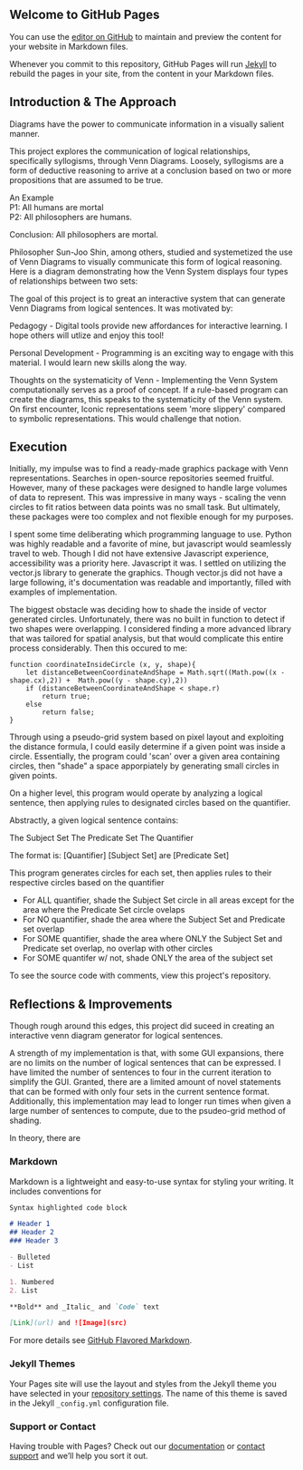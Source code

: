 ## Welcome to GitHub Pages

You can use the [editor on GitHub](https://github.com/jschaefer619/PHIL191VennDocumentation/edit/master/README.md) to maintain and preview the content for your website in Markdown files.

Whenever you commit to this repository, GitHub Pages will run [Jekyll](https://jekyllrb.com/) to rebuild the pages in your site, from the content in your Markdown files.

## Introduction & The Approach

Diagrams have the power to communicate information in a visually salient manner.

This project explores the communication of logical relationships, specifically syllogisms, through Venn Diagrams. Loosely, syllogisms are a form of deductive reasoning to arrive at a conclusion based on two or more propositions that are assumed to be true.

An Example   
P1: All humans are mortal    
P2: All philosophers are humans.    

Conclusion: All philosophers are mortal.

Philosopher Sun-Joo Shin, among others, studied and systemetized the use of Venn Diagrams to visually communicate this form of logical reasoning. Here is a diagram demonstrating how the Venn System displays four types of relationships between two sets:






The goal of this project is to great an interactive system that can generate Venn Diagrams from logical sentences. It was motivated by:

Pedagogy - Digital tools provide new affordances for interactive learning. I hope others will utlize and enjoy this tool!

Personal Development - Programming is an exciting way to engage with this material. I would learn new skills along the way.

Thoughts on the systematicity of Venn - Implementing the Venn System computationally serves as a proof of concept. If a rule-based program can create the diagrams, this speaks to the systematicity of the Venn system. On first encounter, Iconic representations seem 'more slippery' compared to symbolic representations. This would challenge that notion.


## Execution

Initially, my impulse was to find a ready-made graphics package with Venn representations. Searches in open-source repositories seemed fruitful. However, many of these packages were designed to handle large volumes of data to represent. This was impressive in many ways - scaling the venn circles to fit ratios between data points was no small task. But ultimately, these packages were too complex and not flexible enough for my purposes.

I spent some time deliberating which programming language to use. Python was highly readable and a favorite of mine, but javascript would seamlessly travel to web. Though I did not have extensive Javascript experience, accessibility was a priority here. Javascript it was. I settled on utilizing the vector.js library to generate the graphics. Though vector.js did not have a large following, it's documentation was readable and importantly, filled with examples of implementation.

The biggest obstacle was deciding how to shade the inside of vector generated circles. Unfortunately, there was no built in function to detect if two shapes were overlapping. I considered finding a more advanced library that was tailored for spatial analysis, but that would complicate this entire process considerably. Then this occured to me:

```
function coordinateInsideCircle (x, y, shape){
	let distanceBetweenCoordinateAndShape = Math.sqrt((Math.pow((x - shape.cx),2)) +  Math.pow((y - shape.cy),2))
	if (distanceBetweenCoordinateAndShape < shape.r)
		return true;
	else 
		return false;
}

```

Through using a pseudo-grid system based on pixel layout and exploiting the distance formula, I could easily determine if a given point was inside a circle. Essentially, the program could 'scan' over a given area containing circles, then "shade" a space apporpiately by generating small circles in given points.

On a higher level, this program would operate by analyzing a logical sentence, then applying rules to designated circles based on the quantifier.

Abstractly, a given logical sentence contains:

The Subject Set
The Predicate Set
The Quantifier

The format is: [Quantifier] [Subject Set] are [Predicate Set]

This program generates circles for each set, then applies rules to their respective circles based on the quantifier

- For ALL quantifier, shade the Subject Set circle in all areas except for the area where the Predicate Set circle ovelaps
- For NO quantifier, shade the area where the Subject Set and Predicate set overlap
- For SOME quantifier, shade the area where ONLY the Subject Set and Predicate set overlap, no overlap with other circles
- For SOME quantifer w/ not, shade ONLY the area of the subject set

To see the source code with comments, view this project's repository.

## Reflections & Improvements

Though rough around this edges, this project did suceed in creating an interactive venn diagram generator for logical sentences.

A strength of my implementation is that, with some GUI expansions, there are no limits on the number of logical sentences that can be expressed. I have limited the number of sentences to four in the current iteration to simplify the GUI. Granted, there are a limited amount of novel statements that can be formed with only four sets in the current sentence format. Additionally, this implementation may lead to longer run times when given a large number of sentences to compute, due to the psudeo-grid method of shading.

In theory, there are 

### Markdown

Markdown is a lightweight and easy-to-use syntax for styling your writing. It includes conventions for

```markdown
Syntax highlighted code block

# Header 1
## Header 2
### Header 3

- Bulleted
- List

1. Numbered
2. List

**Bold** and _Italic_ and `Code` text

[Link](url) and ![Image](src)
```

For more details see [GitHub Flavored Markdown](https://guides.github.com/features/mastering-markdown/).

### Jekyll Themes

Your Pages site will use the layout and styles from the Jekyll theme you have selected in your [repository settings](https://github.com/jschaefer619/PHIL191VennDocumentation/settings). The name of this theme is saved in the Jekyll `_config.yml` configuration file.

### Support or Contact

Having trouble with Pages? Check out our [documentation](https://help.github.com/categories/github-pages-basics/) or [contact support](https://github.com/contact) and we’ll help you sort it out.
